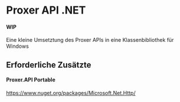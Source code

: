 # Proxer API .NET
#### WIP
Eine kleine Umsetztung des Proxer APIs in eine Klassenbibliothek für Windows


## Erforderliche Zusätzte
#### Proxer.API Portable
https://www.nuget.org/packages/Microsoft.Net.Http/
